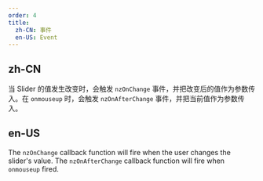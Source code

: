 ```yaml
---
order: 4
title:
  zh-CN: 事件
  en-US: Event
---
```


## zh-CN

当 Slider 的值发生改变时，会触发 `nzOnChange` 事件，并把改变后的值作为参数传入。在 `onmouseup` 时，会触发 `nzOnAfterChange` 事件，并把当前值作为参数传入。

## en-US

The `nzOnChange` callback function will fire when the user changes the slider's value. The `nzOnAfterChange` callback function will fire when `onmouseup` fired.
